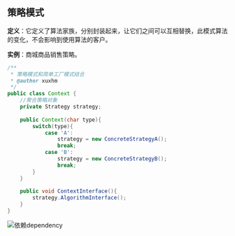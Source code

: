 ## 策略模式

**定义**：它定义了算法家族，分别封装起来，让它们之间可以互相替换，此模式算法的变化，不会影响到使用算法的客户。

**实例**：商城商品销售策略。

```java
/**
 * 策略模式和简单工厂模式结合
 * @author xuxhm
 */
public class Context {
	//聚合策略对象
	private Strategy strategy;
	
	public Context(char type){
		switch(type){
			case 'A':
				strategy = new ConcreteStrategyA();
				break;
			case 'B':
				strategy = new ConcreteStrategyB();
				break;
		}
	}
	
	public void ContextInterface(){
		strategy.AlgorithmInterface();
	}
}
```

![依赖dependency](https://github.com/xuxh0622/learn-designpattern/blob/master/image/bstrategy.png)